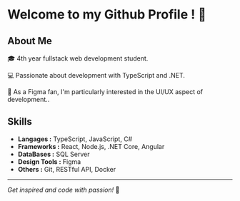 # Welcome to my Github Profile ! 👋

## About Me

🎓 4th year fullstack web development student.

💻 Passionate about development with TypeScript and .NET.

🎨 As a Figma fan, I'm particularly interested in the UI/UX aspect of development..

## Skills

- **Langages :** TypeScript, JavaScript, C#
- **Frameworks :** React, Node.js, .NET Core, Angular
- **DataBases :** SQL Server
- **Design Tools :** Figma
- **Others :** Git, RESTful API, Docker

---

*Get inspired and code with passion!* 🚀
